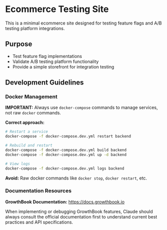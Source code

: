 # Ecommerce Testing Site

This is a minimal ecommerce site designed for testing feature flags and A/B testing platform integrations.

## Purpose
- Test feature flag implementations
- Validate A/B testing platform functionality
- Provide a simple storefront for integration testing

## Development Guidelines

### Docker Management
**IMPORTANT:** Always use `docker-compose` commands to manage services, not raw `docker` commands.

**Correct approach:**
```bash
# Restart a service
docker-compose -f docker-compose.dev.yml restart backend

# Rebuild and restart
docker-compose -f docker-compose.dev.yml build backend
docker-compose -f docker-compose.dev.yml up -d backend

# View logs
docker-compose -f docker-compose.dev.yml logs backend
```

**Avoid:** Raw docker commands like `docker stop`, `docker restart`, etc.

### Documentation Resources

**GrowthBook Documentation:** https://docs.growthbook.io

When implementing or debugging GrowthBook features, Claude should always consult the official documentation first to understand current best practices and API specifications.